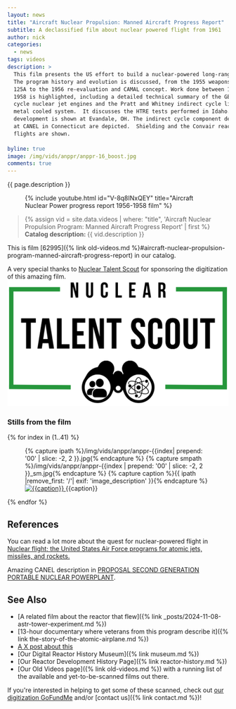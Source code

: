 ```yaml
---
layout: news
title: "Aircraft Nuclear Propulsion: Manned Aircraft Progress Report"
subtitle: A declassified film about nuclear powered flight from 1961
author: nick
categories:
  - news
tags: videos
description: >
  This film presents the US effort to build a nuclear-powered long-range bomber.
  The program history and evolution is discussed, from the 1955 weapons system
  125A to the 1956 re-evaluation and CAMAL concept. Work done between 1956 and
  1958 is highlighted, including a detailed technical summary of the GE direct
  cycle nuclear jet engines and the Pratt and Whitney indirect cycle liquid
  metal cooled system.  It discusses the HTRE tests performed in Idaho. GE XMA-1
  development is shown at Evandale, OH. The indirect cycle component development
  at CANEL in Connecticut are depicted.  Shielding and the Convair reactor
  flights are shown.

byline: true
image: /img/vids/anppr/anppr-16_boost.jpg
comments: true
---
```


<div class="row">
<div class="col-md-8" markdown="1">

{{ page.description }}

<figure>
<div class="ratio ratio-16x9">
{% include youtube.html id="V-8q8INxQEY" title="Aircraft Nuclear Power progress report 1956-1958 film" %}
</div>
</figure>

<blockquote class="blockquote">
{% assign vid = site.data.videos | where: "title", 'Aircraft Nuclear Propulsion Program: Manned Aircraft Progress Report' | first %} 
<b>Catalog description: </b> {{ vid.description }} 
</blockquote>

This is film [62995]({% link old-videos.md
%}#aircraft-nuclear-propulsion-program-manned-aircraft-progress-report) in our catalog.

<div class="row align-items-center">
<div class="col-10">
A very special thanks to <a href="https://nucleartalentscout.com">Nuclear Talent
Scout</a> for sponsoring the digitization of this amazing film.
</div>
<div class="col-2">
<a href="https://nucleartalentscout.com"><img src="/img/vids/anppr/nts-logo.png"
class="img-fluid" alt="NTS logo"></a>
</div>
</div>

</div>
</div>

<div class="row">
<div class="col-md-12" markdown="1">

### Stills from the film

<div class="row">
 {% for index in (1..41) %} 
  <div class="col col-3 col-sm-4 col-xs-2 col-md-2 col-lg-2 col-xl-2 p-1">
    <figure class="figure p-0 m-0">
    {% capture ipath %}/img/vids/anppr/anppr-{{index| prepend: '00' | slice: -2, 2 }}.jpg{% endcapture %}
    {% capture smpath %}/img/vids/anppr/anppr-{{index | prepend: '00' | slice: -2, 2 }}_sm.jpg{% endcapture %}
    {% capture caption %}{{ ipath |remove_first: '/'| exif: 'image_description' }}{% endcapture %}
     <a
        href="{{ipath}}"
      >
        <img
          src="{{smpath}}"
          class="img-fluid"
          alt="{{caption}}"
        />
      </a>
      <caption>{{caption}}</caption>
    </figure>
  </div>
 {% endfor %}
  </div>
</div>
</div>

<div class="row">
<div class="col-md-8" markdown="1">

## References

You can read a lot more about the quest for nuclear-powered flight in [Nuclear
flight; the United States Air Force programs for atomic jets, missiles, and
rockets.](https://babel.hathitrust.org/cgi/pt?id=mdp.39015001555146&seq=7)

Amazing CANEL description in [PROPOSAL SECOND GENERATION PORTABLE NUCLEAR
POWERPLANT](https://digital.library.unt.edu/ark:/67531/metadc868990/m2/1/high_res_d/4061398.pdf).

## See Also

- [A related film about the reactor that flew]({% link _posts/2024-11-08-astr-tower-experiment.md %})
- [13-hour documentary where veterans from this program describe it]({% link the-story-of-the-atomic-airplane.md %})
- [A X post about this](https://x.com/whatisnuclear/status/1886397754143867189)
- [Our Digital Reactor History Museum]({% link museum.md %})
- [Our Reactor Development History Page]({% link reactor-history.md %})
- [Our Old Videos page]({% link old-videos.md %}) with a running list of the
  available and yet-to-be-scanned films out there.

If you're interested in helping to get some of these scanned, check out [our
digitization
GoFundMe](https://www.gofundme.com/f/the-digitization-of-old-nuclear-energy-videos)
and/or [contact us]({% link contact.md %})!

</div>
</div>
